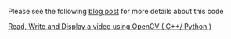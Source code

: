 Please see the following [blog post](https://www.learnopencv.com/read-write-and-display-a-video-using-opencv-cpp-python/) for more details about this code

[Read, Write and Display a video using OpenCV ( C++/ Python )](https://www.learnopencv.com/read-write-and-display-a-video-using-opencv-cpp-python/)
